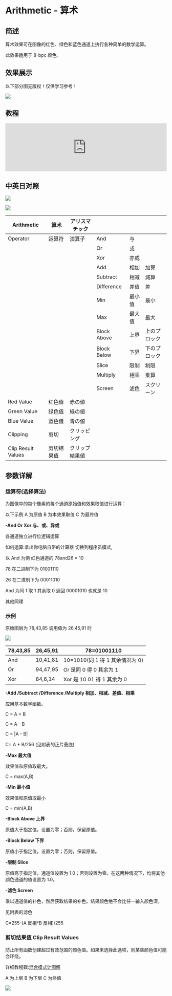 # Arithmetic - 算术

## 简述

算术效果可在图像的红色、绿色和蓝色通道上执行各种简单的数学运算。

此效果适用于 8-bpc 颜色。

## 效果展示

以下部分图无版权！仅供学习参考！

![](https://mir.yuelili.com/wp-content/uploads/user/AE/effects/ext/image00410.jpg)

## 教程

<iframe src="https://player.bilibili.com/player.html?bvid=BV1e34y1X7Vj&page=115&high_quality=1" width="100%" allowfullscreen="allowfullscreen" frameborder="0"></iframe>

## 中英日对照

![](https://mir.yuelili.com/wp-content/uploads/user/AE/effects/AE-Effects-Channel-Arithmetic.png)

![](https://mir.yuelili.com/wp-content/uploads/user/AE/effects/AE-Effects-Channel-Arithmetic_cn.png)

| Arithmetic         | 算术       | アリスマチック |             |        |              |
| ------------------ | ---------- | -------------- | ----------- | ------ | ------------ |
| Operator           | 运算符     | 演算子         | And         | 与     |              |
|                    |            |                | Or          | 或     |              |
|                    |            |                | Xor         | 亦或   |              |
|                    |            |                | Add         | 相加   | 加算         |
|                    |            |                | Subtract    | 相减   | 減算         |
|                    |            |                | Difference  | 差值   | 差           |
|                    |            |                | Min         | 最小值 | 最小         |
|                    |            |                | Max         | 最大值 | 最大         |
|                    |            |                | Block Above | 上界   | 上のプロック |
|                    |            |                | Block Below | 下界   | 下のプロック |
|                    |            |                | Slice       | 限制   | 制限         |
|                    |            |                | Multiply    | 相乘   | 乗算         |
|                    |            |                | Screen      | 滤色   | スクリーン   |
| Red Value          | 红色值     | 赤の値         |             |        |              |
| Green Value        | 绿色值     | 緑の値         |             |        |              |
| Blue Value         | 蓝色值     | 青の値         |             |        |              |
| Clipping           | 剪切       | クリッピング   |             |        |              |
| Clip Result Values | 剪切结果值 | クリップ結果値 |             |        |              |

## 参数详解

### 运算符(选择算法)

为图像中的每个像素的每个通道原始值和效果取值进行运算：

以下示例 A 为原值 B 为本效果取值 C 为最终值

**-And Or Xor 与、或、异或**

各通道独立进行位逻辑运算

如何运算:拿出你电脑自带的计算器 切换到程序员模式,

以 And 为例 红色通道的 78and26 = 10

78 在二进制下为 ‭01001110‬

26 在二进制下为 ‭00011010‬

And 为同 1 取 1 其余取 0 返回 00001010 也就是 10

其他同理

### 示例

原始图层为 78,43,85 调用值为 26,45,91 时

![](https://cdn.yuelili.com/20220103162713.png)

| 78,43,85 | 26,45,91 | 78=01001110                     |
| -------- | -------- | ------------------------------- |
| And      | 10,41,81 | 10=1010(同 1 得 1 其余情况为 0) |
| Or       | 94,47,95 | Or 是同 0 得 0 其余为 1         |
| Xor      | 84,6,14  | Xor 是 10 01 得 1 其余为 0      |

**-Add /Subtract /Difference /Multiply 相加、相减、差值、相乘**

应用基本数学函数。

C = A + B

C = A - B

C = |A - B|

C= A \* B/256 (见附表的正片叠底)

**-Max 最大值**

效果值和原值取最大。

C = max(A,B)

**-Min 最小值**

效果值和原值取最小

C = min(A,B)

**-Block Above 上界**

原值大于指定值，设置为零；否则，保留原值。

**-Block Below 下界**

原值小于指定值，设置为零；否则，保留原值。

**-限制 Slice**

原值高于指定值，通道值设置为 1.0；否则设置为零。在这两种情况下，均将其他颜色通道的值设置为 1.0。

**-滤色 Screen**

乘以通道值的补色，然后获取结果的补色。结果颜色绝不会比任一输入颜色深。

见附表的滤色

C=255-(A 反相\*B 反相)/255

### 剪切结果值 Clip Result Values

防止所有函数创建超过有效范围的颜色值。如果未选择此选项，则某些颜色值可能会环绕。

详细教程戳:[混合模式计图解](https://www.yuelili.com/?p=5665)

A 为上层 B 为下层 C 为终值

![](https://mir.yuelili.com/wp-content/uploads/user/source/2020/06/Channel-Arithmetic3.png)
